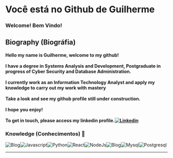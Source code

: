 # Você está no Github de Guilherme
### Welcome! Bem Vindo!
## Biography (Biográfia)
  #### Hello my name is Guilherme, welcome to my github!<br/><br/>I have a degree in Systems Analysis and Development, Postgraduate in progress of Cyber Security and Database Administration.<br/><br/>I currently work as an Information Technology Analyst and apply my knowledge to carry out my work with mastery<br/><br/>Take a look and see my github profile still under construction.<br/><br/>I hope you enjoy!<br/><br/>To get in touch, please access my linkedin profile.[![Linkedin](https://img.shields.io/badge/LinkedIn-0077B5?style=for-the-badge&logo=linkedin&logoColor=white)](https://www.linkedin.com/in/guilherme-henrique-de-sousa-jesus-27ab731b7/)

  
### Knowledge (Conhecimentos) 🧠 
![Blog](https://img.shields.io/badge/CyberSecurity-B1361E?style=for-the-badge&logo=Codewars&logoColor=white)![Javascript](https://img.shields.io/badge/JavaScript-F7DF1E?style=for-the-badge&logo=javascript&logoColor=black)![Python](https://img.shields.io/badge/Python-14354C?style=for-the-badge&logo=python&logoColor=white)![React](https://img.shields.io/badge/React-20232A?style=for-the-badge&logo=react&logoColor=61DAFB)![NodeJs](https://img.shields.io/badge/Node.js-43853D?style=for-the-badge&logo=node.js&logoColor=white)![Blog](https://img.shields.io/badge/Linux-A81D33?style=for-the-badge&logo=Linux&logoColor=white)![Mysql](https://img.shields.io/badge/MySQL-005C84?style=for-the-badge&logo=mysql&logoColor=white)![Postgresql](https://img.shields.io/badge/PostgreSQL-316192?style=for-the-badge&logo=postgresql&logoColor=white)
<div style="display: inline_block, height: 100px">
  <hr/>
  
<div>
  


  


 
